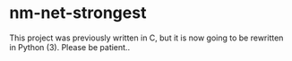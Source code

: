 # nm-net-strongest

This project was previously written in C, but it is now going to be
rewritten in Python (3). Please be patient..
